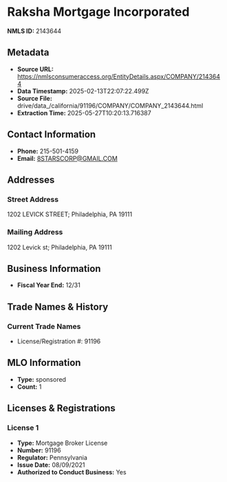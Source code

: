 # Raksha Mortgage Incorporated

**NMLS ID:** 2143644

## Metadata
- **Source URL:** https://nmlsconsumeraccess.org/EntityDetails.aspx/COMPANY/2143644
- **Data Timestamp:** 2025-02-13T22:07:22.499Z
- **Source File:** drive/data_/california/91196/COMPANY/COMPANY_2143644.html
- **Extraction Time:** 2025-05-27T10:20:13.716387

## Contact Information
- **Phone:** 215-501-4159
- **Email:** 8STARSCORP@GMAIL.COM

## Addresses
### Street Address
1202 LEVICK STREET; Philadelphia, PA 19111

### Mailing Address
1202 Levick st; Philadelphia, PA 19111

## Business Information
- **Fiscal Year End:** 12/31

## Trade Names & History
### Current Trade Names
- License/Registration #: 91196

## MLO Information
- **Type:** sponsored
- **Count:** 1

## Licenses & Registrations

### License 1
- **Type:** Mortgage Broker License
- **Number:** 91196
- **Regulator:** Pennsylvania
- **Issue Date:** 08/09/2021
- **Authorized to Conduct Business:** Yes
